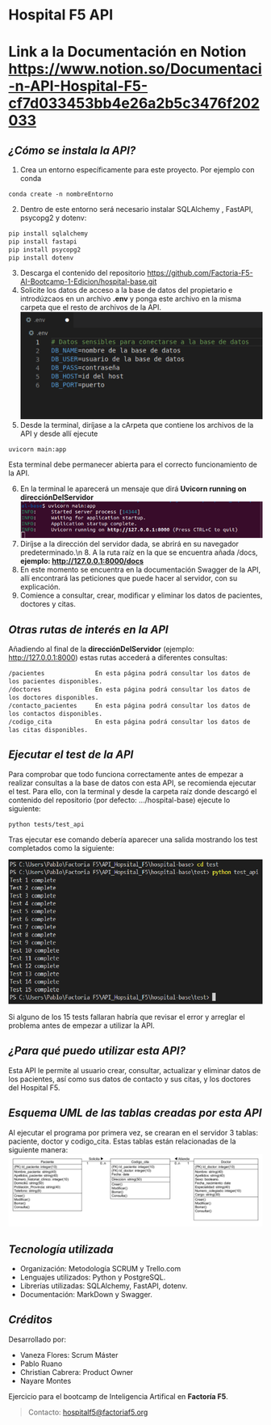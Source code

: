 # Hospital F5 API


# Link a la Documentación en Notion https://www.notion.so/Documentaci-n-API-Hospital-F5-cf7d033453bb4e26a2b5c3476f202033


## ***¿Cómo se instala la API?***
1. Crea un entorno específicamente para este proyecto. Por ejemplo con conda 
```
conda create -n nombreEntorno
```
2. Dentro de este entorno será necesario instalar SQLAlchemy , FastAPI, psycopg2 y dotenv:
```
pip install sqlalchemy
pip install fastapi
pip install psycopg2
pip install dotenv
```
3. Descarga el contenido del repositorio https://github.com/Factoria-F5-AI-Bootcamp-1-Edicion/hospital-base.git
4. Solicite los datos de acceso a la base de datos del propietario e introdúzcaos en un archivo **.env** y ponga este archivo en la misma carpeta que el resto de archivos de la API. ![datos sensibles](img/basedatos.png)
5. Desde la terminal, diríjase a la cArpeta que contiene los archivos de la API y desde allí ejecute
```
uvicorn main:app
```
   Esta terminal debe permanecer abierta para el correcto funcionamiento de la API.

6. En la terminal le aparecerá un mensaje que dirá **Uvicorn running on direcciónDelServidor** ![Uvicorn running on direcciónServidor](img/uvicorn.png)
7. Diríjse a la dirección del servidor dada, se abrirá en su navegador predeterminado.\n 8. A la ruta raíz en la que se encuentra añada /docs, **ejemplo: http://127.0.0.1:8000/docs**
7. En este momento se encuentra en la documentación Swagger de la API, allí encontrará las peticiones que puede hacer al servidor, con su explicación.
8. Comience a consultar, crear, modificar y eliminar los datos de pacientes, doctores y citas.

## ***Otras rutas de interés en la API***

Añadiendo al final de la **direcciónDelServidor** (ejemplo: http://127.0.0.1:8000) estas rutas accederá a diferentes consultas:
```
/pacientes              En esta página podrá consultar los datos de los pacientes disponibles.
/doctores               En esta página podrá consultar los datos de los doctores disponibles.
/contacto_pacientes     En esta página podrá consultar los datos de los contactos disponibles.
/codigo_cita            En esta página podrá consultar los datos de las citas disponibles.
```

## ***Ejecutar el test de la API***

Para comprobar que todo funciona correctamente antes de empezar a realizar consultas a la base de datos con esta API, se recomienda ejecutar el test. Para ello, con la terminal y desde la carpeta raíz donde descargó el contenido del repositorio (por defecto: .../hospital-base) ejecute lo siguiente:
```
python tests/test_api
```
Tras ejecutar ese comando debería aparecer una salida mostrando los test completados como la siguiente:

![test](img/test.png)

Si alguno de los 15 tests fallaran habría que revisar el error y arreglar el problema antes de empezar a utilizar la API.


## ***¿Para qué puedo utilizar esta API?***

Esta API le permite al usuario crear, consultar, actualizar y eliminar datos de los pacientes, así como sus datos de contacto y sus citas, y los doctores del Hospital F5.

## ***Esquema UML de las tablas creadas por esta API***

Al ejecutar el programa por primera vez, se crearan en el servidor 3 tablas: paciente, doctor y codigo_cita. Estas tablas están relacionadas de la siguiente manera:
![esquemauml](img/esquema.png)


## ***Tecnología utilizada***

- Organización: Metodología SCRUM y Trello.com
- Lenguajes utilizados: Python y PostgreSQL.
- Librerías utilizadas: SQLAlchemy, FastAPI, dotenv.
- Documentación: MarkDown y Swagger.

## ***Créditos***


Desarrollado por: 

- Vaneza Flores: Scrum Máster
- Pablo Ruano
- Christian Cabrera: Product Owner
- Nayare Montes

Ejercicio para el bootcamp de Inteligencia Artifical en **Factoría F5**.
> Contacto: hospitalf5@factoriaf5.org 

